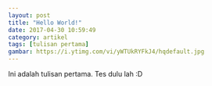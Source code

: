 ```yaml
---
layout: post
title: "Hello World!"
date: 2017-04-30 10:59:49
category: artikel
tags: [tulisan pertama]
gambar: https://i.ytimg.com/vi/yWTUkRYFkJ4/hqdefault.jpg
---
```


Ini adalah tulisan pertama. Tes dulu lah :D